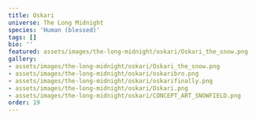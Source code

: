 ```yaml
---
title: Oskari
universe: The Long Midnight
species: 'Human (blessed)'
tags: []
bio: ''
featured: assets/images/the-long-midnight/oskari/Oskari_the_snow.png
gallery:
- assets/images/the-long-midnight/oskari/Oskari_the_snow.png
- assets/images/the-long-midnight/oskari/oskaribro.png
- assets/images/the-long-midnight/oskari/oskarifinally.png
- assets/images/the-long-midnight/oskari/Oskari.png
- assets/images/the-long-midnight/oskari/CONCEPT_ART_SNOWFIELD.png
order: 19
---
```

